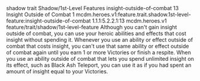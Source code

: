 <ability>
  <metadata>
    <class>shadow</class>
    <feature_type>trait</feature_type>
    <file_dpath>Shadow/1st-Level Features</file_dpath>
    <item_id>insight-outside-of-combat</item_id>
    <item_index>13</item_index>
    <item_name>Insight Outside of Combat</item_name>
    <level>1</level>
    <scc>mcdm.heroes.v1:feature.trait.shadow.1st-level-feature:insight-outside-of-combat</scc>
    <scdc>1.1.1:5.2.2.1:13</scdc>
    <source>mcdm.heroes.v1</source>
    <type>feature/trait/shadow/1st-level-feature</type>
  </metadata>
  <effects>
    <effect type="mundane">Although you can&apos;t gain insight outside of combat, you can use your heroic abilities and effects that cost insight without spending it. Whenever you use an ability or effect outside of combat that costs insight, you can&apos;t use that same ability or effect outside of combat again until you earn 1 or more Victories or finish a respite.
When you use an ability outside of combat that lets you spend unlimited insight on its effect, such as Black Ash Teleport, you can use it as if you had spent an amount of insight equal to your Victories.</effect>
  </effects>
</ability>

